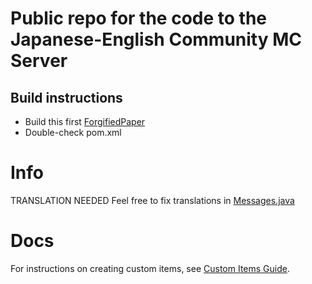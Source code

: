 # Public repo for the code to the Japanese-English Community MC Server

## Build instructions

- Build this first [ForgifiedPaper](https://github.com/Tonierbobcat/ForgifiedPaper)
- Double-check pom.xml

# Info

TRANSLATION NEEDED
Feel free to fix translations in [Messages.java](src/main/java/com/loficostudios/japaneseMinecraft/Messages.java)

# Docs

For instructions on creating custom items, see [Custom Items Guide](docs/Items.md).
